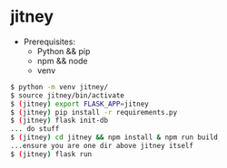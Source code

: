 # jitney

* Prerequisites:
	- Python && pip
	- npm && node
	- venv


```bash
$ python -m venv jitney/
$ source jitney/bin/activate
$ (jitney) export FLASK_APP=jitney
$ (jitney) pip install -r requirements.py
$ (jitney) flask init-db
... do stuff
$ (jitney) cd jitney && npm install & npm run build
...ensure you are one dir above jitney itself
$ (jitney) flask run
```

